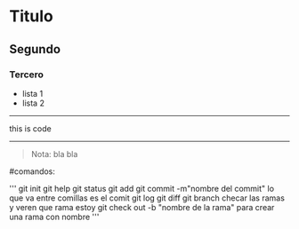 Titulo
======

## Segundo

### Tercero

* lista 1
* lista 2

***
this is code
***

> Nota: bla bla

#comandos:

'''
git init
git help
git status
git add
git commit -m"nombre del commit"         lo que va entre comillas es el comit
git log
git diff
git branch                          checar las ramas y veren que rama estoy
git check out -b "nombre de la rama"        para crear una rama con nombre
'''
